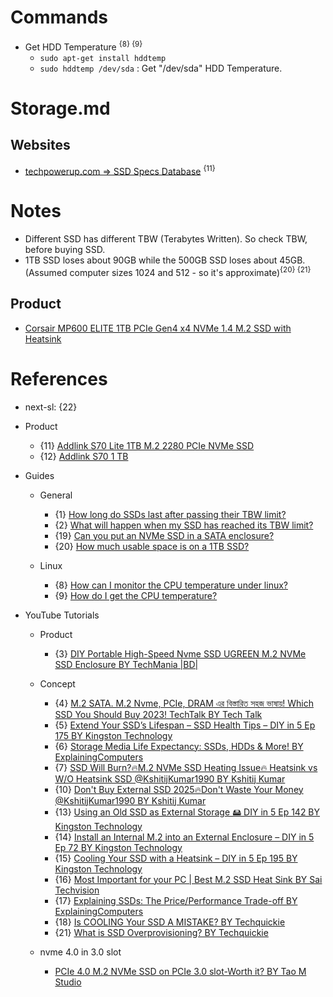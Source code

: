 # Commands

* Get HDD Temperature <sup>{8} {9}</sup>
  * `sudo apt-get install hddtemp`
  * `sudo hddtemp /dev/sda` : Get "/dev/sda" HDD Temperature.

# Storage.md

## Websites

* [techpowerup.com => SSD Specs Database](https://www.techpowerup.com/ssd-specs/) <sup>{11}</sup>

# Notes

* Different SSD has different TBW (Terabytes Written). So check TBW, before buying SSD.
* 1TB SSD loses about 90GB while the 500GB SSD loses about 45GB. (Assumed computer sizes 1024 and 512 - so it's approximate)<sup>{20} {21}</sup>

## Product

* [Corsair MP600 ELITE 1TB PCIe Gen4 x4 NVMe 1.4 M.2 SSD with Heatsink](https://www.ultratech.com.bd/corsair-mp600-elite-1tb-pcie-gen4-x4-nvme-14-m2-ssd-with-heatsink)

# References

* next-sl: {22}

* Product
  * {11} [Addlink S70 Lite 1TB M.2 2280 PCIe NVMe SSD](https://www.ultratech.com.bd/addlink-s70-lite-1tb-nvme-ssd)
  * {12} [Addlink S70 1 TB](https://www.techpowerup.com/ssd-specs/addlink-s70-1-tb.d345)

* Guides

  * General
    * {1} [How long do SSDs last after passing their TBW limit?](https://www.reddit.com/r/homelab/comments/oouxxi/how_long_do_ssds_last_after_passing_their_tbw/)
    * {2} [What will happen when my SSD has reached its TBW limit?](https://www.quora.com/What-will-happen-when-my-SSD-has-reached-its-TBW-limit)
    * {19} [Can you put an NVMe SSD in a SATA enclosure?](https://www.reddit.com/r/buildapc/comments/8g134v/can_you_put_an_nvme_ssd_in_a_sata_enclosure/?rdt=38811)
    * {20} [How much usable space is on a 1TB SSD?](https://www.quora.com/How-much-usable-space-is-on-a-1TB-SSD)

  * Linux
    * {8} [How can I monitor the CPU temperature under linux?](https://superuser.com/questions/25176/how-can-i-monitor-the-cpu-temperature-under-linux)
    * {9} [How do I get the CPU temperature?](https://askubuntu.com/questions/15832/how-do-i-get-the-cpu-temperature)

* YouTube Tutorials

  * Product
    * {3} [DIY Portable High-Speed Nvme SSD UGREEN M.2 NVMe SSD Enclosure BY TechMania |BD|](https://www.youtube.com/watch?v=4iOHZPw0xFA)

  * Concept
    * {4} [M.2 SATA. M.2 Nvme, PCIe, DRAM এর বিস্তারিত সহজ ভাষায়! Which SSD You Should Buy 2023! TechTalk BY Tech Talk](https://www.youtube.com/watch?v=YoBV16KrF3s)
    * {5} [Extend Your SSD’s Lifespan – SSD Health Tips – DIY in 5 Ep 175 BY Kingston Technology](https://www.youtube.com/watch?v=c3z25yfkIk4)
    * {6} [Storage Media Life Expectancy: SSDs, HDDs & More! BY ExplainingComputers](https://www.youtube.com/watch?v=xA9Xq7hb6Q0)
    * {7} [SSD Will Burn?🔥M.2 NVMe SSD Heating Issue🔥 Heatsink vs W/O Heatsink SSD @KshitijKumar1990 BY Kshitij Kumar](https://www.youtube.com/watch?v=fxB-6NXmtnY)
    * {10} [Don't Buy External SSD 2025🔥Don't Waste Your Money @KshitijKumar1990 BY Kshitij Kumar](https://www.youtube.com/watch?v=5Qu-S0FJ_4M)
    * {13} [Using an Old SSD as External Storage 🖴 DIY in 5 Ep 142 BY Kingston Technology](https://www.youtube.com/watch?v=xZCSZm9M8Tc)
    * {14} [Install an Internal M.2 into an External Enclosure – DIY in 5 Ep 72 BY Kingston Technology](https://www.youtube.com/watch?v=AKed1OdLwvk)
    * {15} [Cooling Your SSD with a Heatsink – DIY in 5 Ep 195 BY Kingston Technology](https://www.youtube.com/watch?v=nnp4b5MCoqk)
    * {16} [Most Important for your PC | Best M.2 SSD Heat Sink BY Sai Techvision](https://www.youtube.com/watch?v=nHV4Fd3VQPA)
    * {17} [Explaining SSDs: The Price/Performance Trade-off BY ExplainingComputers](https://www.youtube.com/watch?v=F8k_XIEhKWo)
    * {18} [Is COOLING Your SSD A MISTAKE? BY Techquickie](https://www.youtube.com/watch?v=Z3auLJtDb7s)
    * {21} [What is SSD Overprovisioning? BY Techquickie](https://www.youtube.com/watch?v=Q15wN8JC2L4)

  * nvme 4.0 in 3.0 slot
    * [PCIe 4.0 M.2 NVMe SSD on PCIe 3.0 slot-Worth it? BY Tao M Studio](https://www.youtube.com/watch?v=qrHRIjooG64)
